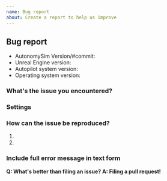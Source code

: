 ```yaml
---
name: Bug report
about: Create a report to help us improve
---
```


<!-- ⚠️⚠️ DO NOT DELETE THIS! bug_report_template ⚠️⚠️ -->
<!-- Please read our Rules of Conduct: CODE_OF_CONDUCT -->
<!-- Please search for existing issues to avoid creating duplicates. -->
<!-- Incomplete reports will lead to closing the issue. -->
<!-- Also, please test using the latest main branch make sure your issue has not already been fixed -->

## Bug report

<!-- If any section does not apply, replace its contents with "N/A". -->
- AutonomySim Version/#commit:
- Unreal Engine version:
- Autopilot system version:
- Operating system version:

### What's the issue you encountered?

<!--  Describe the issue in detail and what you were doing beforehand. -->
<!-- Attach screenshot if applicable. -->

### Settings

<!-- If not the default, include the settings.json file you are using -->
<!-- If it's too large, you can create a [gist](https://gist.github.com/) and past the link here.  -->

### How can the issue be reproduced?

<!--  Include a detailed step by step process for recreating your issue. -->
<!-- If your issue includes code, create a [gist](https://gist.github.com/) and past the link here. -->

1.
2.

### Include full error message in text form



**Q: What's better than filing an issue? A: Filing a pull request!**

